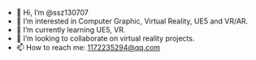 - 👋 Hi, I’m @ssz130707
- 👀 I’m interested in Computer Graphic, Virtual Reality, UE5 and VR/AR.
- 🌱 I’m currently learning UE5, VR.
- 💞️ I’m looking to collaborate on virtual reality projects.
- 📫 How to reach me: 1172235294@qq.com

<!---
ssz130707/ssz130707 is a ✨ special ✨ repository because its `README.md` (this file) appears on your GitHub profile.
You can click the Preview link to take a look at your changes.
--->
